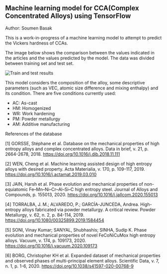 ## Machine learning model for CCA(Complex Concentrated Alloys) using TensorFlow

Author: Soumen Basak

This is a work-in-progress of a machine learning model to attempt to predict the Vickers hardness of CCAs.

The image below shows the comparison between the values indicated in the articles and the values predicted by the model. 
The data was divided between training set and test set. 

![Train and test results](https://github.com/NoobMaster1999/Prediction-the-Vickers-hardness-of-CCA/blob/main/Images/Test%20train%20prediction%20experimental%20HV.png)

This model considers the composition of the alloy, some descriptive parameters (such as VEC, atomic size difference and mixing enthalpy) and its condition. There are five conditions currently used:
 - AC: As-cast
 - HM: Homogenized
 - WR: Work hardening
 - PM: Powder metallurgy
 - AM: Additive manufacturing
 
 
References of the database

[1] GORSSE, Stéphane et al. Database on the mechanical properties of high entropy alloys and complex concentrated alloys. Data in brief, v. 21, p. 2664-2678, 2018. https://doi.org/10.1016/j.dib.2018.11.111

[2] WEN, Cheng et al. Machine learning assisted design of high entropy alloys with desired property. Acta Materialia, v. 170, p. 109-117, 2019. https://doi.org/10.1016/j.actamat.2019.03.010

[3] JAIN, Harsh et al. Phase evolution and mechanical properties of non-equiatomic Fe–Mn–Ni–Cr–Al–Si–C high entropy steel. Journal of Alloys and Compounds, p. 155013, 2020. https://doi.org/10.1016/j.jallcom.2020.155013

[4] TORRALBA, J. M.; ALVAREDO, P.; GARCÍA-JUNCEDA, Andrea. High-entropy alloys fabricated via powder metallurgy. A critical review. Powder Metallurgy, v. 62, n. 2, p. 84-114, 2019. https://doi.org/10.1080/00325899.2019.1584454

[5] SONI, Vinay Kumar; SANYAL, Shubhashis; SINHA, Sudip K. Phase evolution and mechanical properties of novel FeCoNiCuMox high entropy alloys. Vacuum, v. 174, p. 109173, 2020. https://doi.org/10.1016/j.vacuum.2020.109173

[6] BORG, Christopher KH et al. Expanded dataset of mechanical properties and observed phases of multi-principal element alloys. Scientific Data, v. 7, n. 1, p. 1-6, 2020. https://doi.org/10.1038/s41597-020-00768-9
